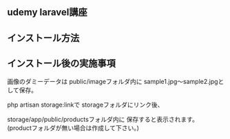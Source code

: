 ## udemy laravel講座


## インストール方法


## インストール後の実施事項

画像のダミーデータは
public/imageフォルダ内に
sample1.jpg～sample2.jpgとして保存。

php artisan storage:linkで
storageフォルダにリンク後、

storage/app/public/productsフォルダ内に
保存すると表示されます。
(productフォルダが無い場合は作成して下さい。)